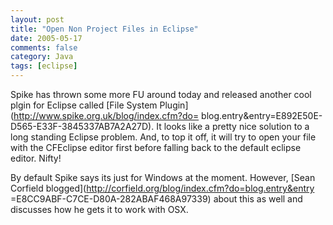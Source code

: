 ```yaml
---
layout: post
title: "Open Non Project Files in Eclipse"
date: 2005-05-17
comments: false
category: Java
tags: [eclipse]
---
```

Spike has thrown some more FU around today and released another cool plgin for
Eclipse called [File System Plugin](http://www.spike.org.uk/blog/index.cfm?do=
blog.entry&entry=E892E50E-D565-E33F-3845337AB7A2A27D). It looks like a pretty
nice solution to a long standing Eclipse problem. And, to top it off, it will
try to open your file with the CFEclipse editor first before falling back to
the default eclipse editor. Nifty!  

By default Spike says its just for Windows at the moment. However, [Sean
Corfield blogged](http://corfield.org/blog/index.cfm?do=blog.entry&entry
=E8CC9ABF-C7CE-D80A-282ABAF468A97339) about this as well and discusses how he
gets it to work with OSX.
